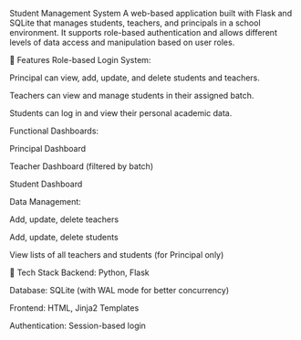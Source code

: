 Student Management System
A web-based application built with Flask and SQLite that manages students, teachers, and principals in a school environment. It supports role-based authentication and allows different levels of data access and manipulation based on user roles.

🚀 Features
Role-based Login System:

Principal can view, add, update, and delete students and teachers.

Teachers can view and manage students in their assigned batch.

Students can log in and view their personal academic data.

Functional Dashboards:

Principal Dashboard

Teacher Dashboard (filtered by batch)

Student Dashboard

Data Management:

Add, update, delete teachers

Add, update, delete students

View lists of all teachers and students (for Principal only)

🧰 Tech Stack
Backend: Python, Flask

Database: SQLite (with WAL mode for better concurrency)

Frontend: HTML, Jinja2 Templates

Authentication: Session-based login

